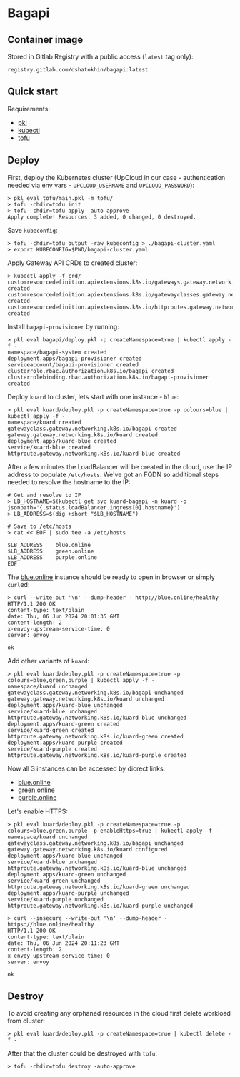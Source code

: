 # Bagapi

## Container image

Stored in Gitlab Registry with a public access (`latest` tag only):

```plain
registry.gitlab.com/dshatokhin/bagapi:latest
```

## Quick start

Requirements:

- [pkl](https://pkl-lang.org/main/current/pkl-cli/index.html#installation)
- [kubectl](https://kubernetes.io/docs/tasks/tools/install-kubectl-linux)
- [tofu](https://opentofu.org/docs/intro/install)

## Deploy

First, deploy the Kubernetes cluster (UpCloud in our case - authentication needed via env vars - `UPCLOUD_USERNAME` and `UPCLOUD_PASSWORD`):

```shell
> pkl eval tofu/main.pkl -m tofu/
> tofu -chdir=tofu init
> tofu -chdir=tofu apply -auto-approve
Apply complete! Resources: 3 added, 0 changed, 0 destroyed.
```

Save `kubeconfig`:

```shell
> tofu -chdir=tofu output -raw kubeconfig > ./bagapi-cluster.yaml
> export KUBECONFIG=$PWD/bagapi-cluster.yaml
```

Apply Gateway API CRDs to created cluster:

```shell
> kubectl apply -f crd/
customresourcedefinition.apiextensions.k8s.io/gateways.gateway.networking.k8s.io created
customresourcedefinition.apiextensions.k8s.io/gatewayclasses.gateway.networking.k8s.io created
customresourcedefinition.apiextensions.k8s.io/httproutes.gateway.networking.k8s.io created
```

Install `bagapi-provisioner` by running:

```shell
> pkl eval bagapi/deploy.pkl -p createNamespace=true | kubectl apply -f -
namespace/bagapi-system created
deployment.apps/bagapi-provisioner created
serviceaccount/bagapi-provisioner created
clusterrole.rbac.authorization.k8s.io/bagapi created
clusterrolebinding.rbac.authorization.k8s.io/bagapi-provisioner created
```

Deploy `kuard` to cluster, lets start with one instance - `blue`:

```shell
> pkl eval kuard/deploy.pkl -p createNamespace=true -p colours=blue | kubectl apply -f -
namespace/kuard created
gatewayclass.gateway.networking.k8s.io/bagapi created
gateway.gateway.networking.k8s.io/kuard created
deployment.apps/kuard-blue created
service/kuard-blue created
httproute.gateway.networking.k8s.io/kuard-blue created
```

After a few minutes the LoadBalancer will be created in the cloud, use the IP address to populate `/etc/hosts`.
We've got an FQDN so additional steps needed to resolve the hostname to the IP:

```shell
# Get and resolve to IP
> LB_HOSTNAME=$(kubectl get svc kuard-bagapi -n kuard -o jsonpath='{.status.loadBalancer.ingress[0].hostname}')
> LB_ADDRESS=$(dig +short "$LB_HOSTNAME")

# Save to /etc/hosts
> cat << EOF | sudo tee -a /etc/hosts

$LB_ADDRESS    blue.online
$LB_ADDRESS    green.online
$LB_ADDRESS    purple.online
EOF
```

The [blue.online](http://blue.online) instance should be ready to open in browser or simply `curl`ed:

```shell
> curl --write-out '\n' --dump-header - http://blue.online/healthy
HTTP/1.1 200 OK
content-type: text/plain
date: Thu, 06 Jun 2024 20:01:35 GMT
content-length: 2
x-envoy-upstream-service-time: 0
server: envoy

ok
```

Add other variants of `kuard`:

```shell
> pkl eval kuard/deploy.pkl -p createNamespace=true -p colours=blue,green,purple | kubectl apply -f -
namespace/kuard unchanged
gatewayclass.gateway.networking.k8s.io/bagapi unchanged
gateway.gateway.networking.k8s.io/kuard unchanged
deployment.apps/kuard-blue unchanged
service/kuard-blue unchanged
httproute.gateway.networking.k8s.io/kuard-blue unchanged
deployment.apps/kuard-green created
service/kuard-green created
httproute.gateway.networking.k8s.io/kuard-green created
deployment.apps/kuard-purple created
service/kuard-purple created
httproute.gateway.networking.k8s.io/kuard-purple created
```

Now all 3 instances can be accessed by dicrect links:

- [blue.online](http://blue.online)
- [green.online](http://blue.online)
- [purple.online](http://blue.online)

Let's enable HTTPS:

```shell
> pkl eval kuard/deploy.pkl -p createNamespace=true -p colours=blue,green,purple -p enableHttps=true | kubectl apply -f -
namespace/kuard unchanged
gatewayclass.gateway.networking.k8s.io/bagapi unchanged
gateway.gateway.networking.k8s.io/kuard configured
deployment.apps/kuard-blue unchanged
service/kuard-blue unchanged
httproute.gateway.networking.k8s.io/kuard-blue unchanged
deployment.apps/kuard-green unchanged
service/kuard-green unchanged
httproute.gateway.networking.k8s.io/kuard-green unchanged
deployment.apps/kuard-purple unchanged
service/kuard-purple unchanged
httproute.gateway.networking.k8s.io/kuard-purple unchanged
```

```shell
> curl --insecure --write-out '\n' --dump-header - https://blue.online/healthy
HTTP/1.1 200 OK
content-type: text/plain
date: Thu, 06 Jun 2024 20:11:23 GMT
content-length: 2
x-envoy-upstream-service-time: 0
server: envoy

ok
```

## Destroy

To avoid creating any orphaned resources in the cloud first delete workload from cluster:

```shell
> pkl eval kuard/deploy.pkl -p createNamespace=true | kubectl delete -f -
```

After that the cluster could be destroyed with `tofu`:

```shell
> tofu -chdir=tofu destroy -auto-approve
```
